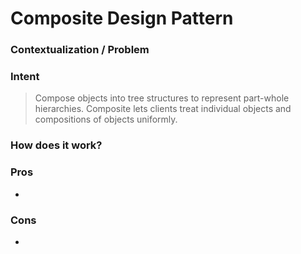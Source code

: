 # Composite Design Pattern

### Contextualization / Problem



### Intent

> Compose objects into tree structures to represent part-whole hierarchies. Composite lets clients treat individual objects and compositions of objects uniformly.

### How does it work?



### Pros

- 

### Cons

- 
